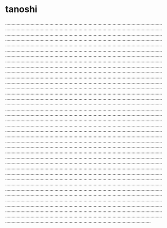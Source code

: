 # tanoshi

...............................................................................................................................................................................................................................................................................................................................................................................................................................................................................................................................................................................................................................................................................................................................................................................................................................................................................................................................................................................................................................................................................................................................................................................................................................................................................................................................................................................................................................................................................................................................................................................................................................................................................................................................................................................................................................................................................................................................................................................................................................................................................................................................................................................................................................................................................................................................................................................................................................................................................................................................................................................................................................................................................................................................................................................................................................................................................................................................................................................................................................................................................................................................................................................................................................................................................................................................................................................................................................................................................................................................................................................................................................................................................................................................................................................................................................................................................................................................................................................................................................................................................................................................................................................................................................................................................................................................................................................................................................................................................................................................................................................................................................................................................................................................................................................................................................................................................................